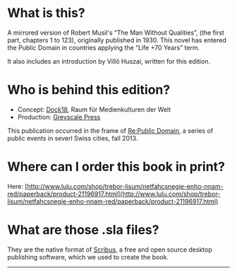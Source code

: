 # What is this?

A mirrored version of Robert Musil's “The Man Without Qualities”, (the first part, chapters 1 to 123), originally published in 1930. This novel has entered the Public Domain in countries applying the “Life +70 Years” term.

It also includes an introduction by Villö Huszai, written for this edition.

# Who is behind this edition?

* Concept: [Dock18](http://dock18.ch), Raum für Medienkulturen der Welt
* Production: [Greyscale Press](http://greyscalepress.com)

This publication occurred in the frame of [Re:Public Domain](http://republicdomain.ch/en), a series of public events in severl Swiss cities, fall 2013.

# Where can I order this book in print?

Here: [http://www.lulu.com/shop/trebor-lisum/netfahcsnegie-enho-nnam-red/paperback/product-21196917.html](http://www.lulu.com/shop/trebor-lisum/netfahcsnegie-enho-nnam-red/paperback/product-21196917.html)

# What are those .sla files?

They are the native format of [Scribus](http://www.scribus.net/), a free and open source desktop publishing software, which we used to create the book.

***


